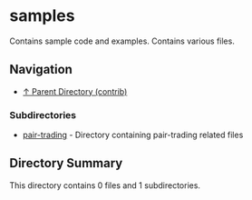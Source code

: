 # samples

Contains sample code and examples. Contains various files.

## Navigation

* [↑ Parent Directory (contrib)](../README.md)

### Subdirectories

* [pair-trading](pair-trading/README.md) - Directory containing pair-trading related files

## Directory Summary

This directory contains 0 files and 1 subdirectories.

